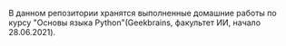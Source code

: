 В данном репозитории хранятся выполненные домашние работы по курсу "Основы языка Python"(Geekbrains, факультет ИИ, начало 28.06.2021).
